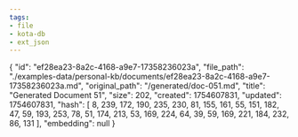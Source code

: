 ```yaml
---
tags:
- file
- kota-db
- ext_json
---
```

{
  "id": "ef28ea23-8a2c-4168-a9e7-17358236023a",
  "file_path": "./examples-data/personal-kb/documents/ef28ea23-8a2c-4168-a9e7-17358236023a.md",
  "original_path": "/generated/doc-051.md",
  "title": "Generated Document 51",
  "size": 202,
  "created": 1754607831,
  "updated": 1754607831,
  "hash": [
    8,
    239,
    172,
    190,
    235,
    230,
    81,
    155,
    161,
    55,
    151,
    182,
    47,
    59,
    193,
    253,
    78,
    51,
    174,
    213,
    53,
    169,
    224,
    64,
    39,
    59,
    169,
    221,
    184,
    232,
    86,
    131
  ],
  "embedding": null
}
